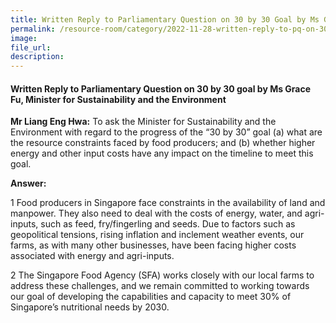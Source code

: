 ```yaml
---  
title: Written Reply to Parliamentary Question on 30 by 30 Goal by Ms Grace Fu, Minister for Sustainability and the Environment
permalink: /resource-room/category/2022-11-28-written-reply-to-pq-on-30-30-goal
image:  
file_url:  
description:  
---  
```

#### Written Reply to Parliamentary Question on 30 by 30 goal by Ms Grace Fu, Minister for Sustainability and the Environment

**Mr Liang Eng Hwa:** To ask the Minister for Sustainability and the Environment with regard to the progress of the “30 by 30” goal (a) what are the resource constraints faced by food producers; and (b) whether higher energy and other input costs have any impact on the timeline to meet this goal.

**Answer:**

1 Food producers in Singapore face constraints in the availability of land and manpower. They also need to deal with the costs of energy, water, and agri-inputs, such as feed, fry/fingerling and seeds. Due to factors such as geopolitical tensions, rising inflation and inclement weather events, our farms, as with many other businesses, have been facing higher costs associated with energy and agri-inputs. 

2 The Singapore Food Agency (SFA) works closely with our local farms to address these challenges, and we remain committed to working towards our goal of developing the capabilities and capacity to meet 30% of Singapore’s nutritional needs by 2030.
